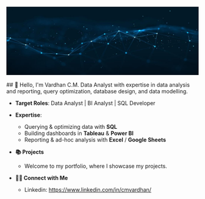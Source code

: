<!-- 1. Banner -->
<p align="center">
  <img src="assets/_banner_.jpg" alt="Introducing Myself" width="900"/>
</p>
## 👋 Hello, I'm Vardhan C.M.
Data Analyst with expertise in data analysis and reporting, query optimization, database design, and data modelling.


- **Target Roles**: Data Analyst | BI Analyst | SQL Developer
  
- **Expertise**:  
  - Querying & optimizing data with **SQL**  
  - Building dashboards in **Tableau** & **Power BI**  
  - Reporting & ad-hoc analysis with **Excel** / **Google Sheets**  

- **📚 Projects**
  - Welcome to my portfolio, where I showcase my projects.

- **👋🏻 Connect with Me**
  - Linkedin: https://www.linkedin.com/in/cmvardhan/

